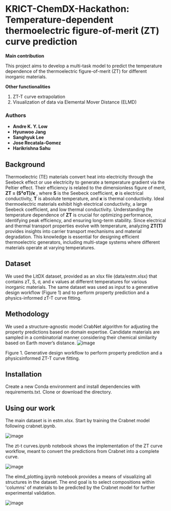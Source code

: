 # KRICT-ChemDX-Hackathon: Temperature-dependent thermoelectric figure-of-merit (ZT) curve prediction

**Main contribution**

This project aims to develop a multi-task model to predict the temperature dependence of the thermoelectric figure-of-merit (ZT) for different inorganic materials.

**Other functionalities**
1. ZT-T curve extrapolation
2. Visualization of data via Elemental Mover Distance (ELMD)

### Authors
- **Andre K. Y. Low**
- **Hyunwoo Jang**  
- **Sanghyuk Lee**
- **Jose Recatala-Gomez**  
- **Harikrishna Sahu**  

## Background
Thermoelectric (TE) materials convert heat into electricity through the Seebeck effect or use electricity to generate a temperature gradient via the Peltier effect. Their efficiency is related to the dimensionless figure of merit, **ZT = (S²σT)/κ** , where **S** is the Seebeck coefficient, **σ** is electrical conductivity, **T** is absolute temperature, and **κ** is thermal conductivity. Ideal thermoelectric materials exhibit high electrical conductivity, a large Seebeck coefficient, and low thermal conductivity. Understanding the temperature dependence of **ZT** is crucial for optimizing performance, identifying peak efficiency, and ensuring long-term stability. Since electrical and thermal transport properties evolve with temperature, analyzing **ZT(T)** provides insights into carrier transport mechanisms and material degradation. This knowledge is essential for designing efficient thermoelectric generators, including multi-stage systems where different materials operate at varying temperatures.

## Dataset
We used the LitDX dataset, provided as an xlsx file (data/estm.xlsx) that contains zT, S, σ, and κ values at different temperatures for various inorganic materials. The same dataset was used as input to a generative design workflow (Figure 1) and to perform property prediction and a
physics-informed zT-T curve fitting.
## Methodology
We used a structure-agnostic model CrabNet algorithm for adjusting the property predictions based on domain expertise. Candidate materials are sampled in a combinatorial manner considering their chemical similarity based on Earth mover’s distance.
![image](https://github.com/user-attachments/assets/c59f22bb-dc86-4686-997a-d3c7029bdae6)

Figure 1. Generative design workflow to perform property prediction and a physicsinformed ZT-T curve fitting.

## Installation
Create a new Conda environment and install dependencies with requirements.txt.
Clone or download the directory.

## Using our work
The main dataset is in estm.xlsx. Start by training the Crabnet model following crabnet.ipynb.

![image](https://github.com/user-attachments/assets/88f9f0c0-9986-4731-b63d-604790a15bd2)

The zt-t curves.ipynb notebook shows the implementation of the ZT curve workflow, meant to convert the predictions from Crabnet into a complete curve.

![image](https://github.com/user-attachments/assets/0d977726-411e-4bb3-b6af-9c7b8fbd7260)

The elmd_plotting.ipynb notebook provides a means of visualizing all structures in the dataset. The end goal is to select compositions within 'columns' of materials to be predicted by the Crabnet model for further experimental validation.

![image](https://github.com/user-attachments/assets/0cad4d7c-8e29-4adc-9276-492f2e7253ed)



